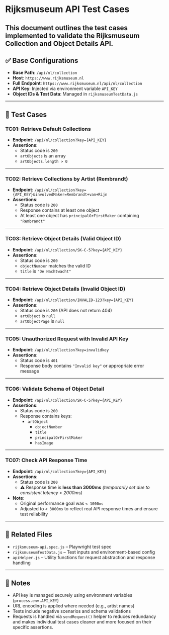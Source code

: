 # Rijksmuseum API Test Cases

This document outlines the test cases implemented to validate the Rijksmuseum Collection and Object Details API.
---
## ✅ Base Configurations

- **Base Path**: `/api/nl/collection`
- **Host**: `https://www.rijksmuseum.nl`
- **Full Endpoint**: `https://www.rijksmuseum.nl/api/nl/collection`
- **API Key**: Injected via environment variable `API_KEY`
- **Object IDs & Test Data**: Managed in `rijksmuseumTestData.js`

---

## 🧪 Test Cases

### TC01: Retrieve Default Collections

- **Endpoint**: `/api/nl/collection?key={API_KEY}`
- **Assertions**:
  - Status code is `200`
  - `artObjects` is an array
  - `artObjects.length > 0`

---

### TC02: Retrieve Collections by Artist (Rembrandt)

- **Endpoint**: `/api/nl/collection?key={API_KEY}&involvedMaker=Rembrandt+van+Rijn`
- **Assertions**:
  - Status code is `200`
  - Response contains at least one object
  - At least one object has `principalOrFirstMaker` containing `"Rembrandt"`

---

### TC03: Retrieve Object Details (Valid Object ID)

- **Endpoint**: `/api/nl/collection/SK-C-5?key={API_KEY}`
- **Assertions**:
  - Status code is `200`
  - `objectNumber` matches the valid ID
  - `title` is `"De Nachtwacht"`

---

### TC04: Retrieve Object Details (Invalid Object ID)

- **Endpoint**: `/api/nl/collection/INVALID-123?key={API_KEY}`
- **Assertions**:
  - Status code is `200` (API does not return 404)
  - `artObject` is `null`
  - `artObjectPage` is `null`

---

### TC05: Unauthorized Request with Invalid API Key

- **Endpoint**: `/api/nl/collection?key=invalidkey`
- **Assertions**:
  - Status code is `401`
  - Response body contains `"Invalid key"` or appropriate error message

---

### TC06: Validate Schema of Object Detail

- **Endpoint**: `/api/nl/collection/SK-C-5?key={API_KEY}`
- **Assertions**:
  - Status code is `200`
  - Response contains keys:
    - `artObject`
      - `objectNumber`
      - `title`
      - `principalOrFirstMaker`
      - `hasImage`

---

### TC07: Check API Response Time

- **Endpoint**: `/api/nl/collection?key={API_KEY}`
- **Assertions**:
  - Status code is `200`
  - ⚠️ Response time is **less than 3000ms** _(temporarily set due to consistent latency > 2000ms)_
- **Note**:
  - Original performance goal was `< 1000ms`
  - Adjusted to `< 3000ms` to reflect real API response times and ensure test reliability

---

## 📁 Related Files

- `rijksmuseum-api.spec.js` – Playwright test spec
- `rijksmuseumTestData.js` – Test inputs and environment-based config
- `apiHelper.js` – Utility functions for request abstraction and response handling

---

## 📌 Notes

- API key is managed securely using environment variables (`process.env.API_KEY`)
- URL encoding is applied where needed (e.g., artist names)
- Tests include negative scenarios and schema validations
- Requests is handled via `sendRequest()` helper to reduces redundancy and makes individual test cases cleaner and more focused on their specific assertions.
